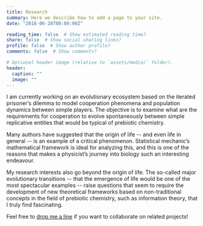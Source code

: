 ```yaml
---
title: Research
summary: Here we describe how to add a page to your site.
date: "2018-06-28T00:00:00Z"

reading_time: false  # Show estimated reading time?
share: false  # Show social sharing links?
profile: false  # Show author profile?
comments: false  # Show comments?

# Optional header image (relative to `assets/media/` folder).
header:
  caption: ""
  image: ""
---
```


I am currently working on an evolutionary ecosystem based on the iterated prisoner’s dilemma to model cooperation phenomena and population dynamics between simple players. The objective is to examine what are the requirements for cooperation to evolve spontaneously between simple replicative entities that would be typical of prebiotic chemistry.

Many authors have suggested that the origin of life -- and even life in general -- is an example of a critical phenomenon. Statistical mechanic’s mathematical framework is ideal for analyzing this, and this is one of the reasons that makes a physicist’s journey into biology such an interesting endeavour.

My research interests also go beyond the origin of life. The so-called major evolutionary transitions -- that the emergence of life would be one of the most spectacular examples -- raise questions that seem to require the development of new theoretical frameworks based on non-traditional concepts in the field of prebiotic chemistry, such as information theory, that I truly find fascinating.

Feel free to [drop me a line](mailto:alexandre.champagne-ruel@umontreal.ca) if you want to collaborate on related projects!